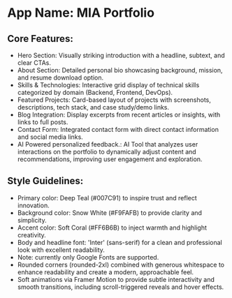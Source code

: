 # **App Name**: MIA Portfolio

## Core Features:

- Hero Section: Visually striking introduction with a headline, subtext, and clear CTAs.
- About Section: Detailed personal bio showcasing background, mission, and resume download option.
- Skills & Technologies: Interactive grid display of technical skills categorized by domain (Backend, Frontend, DevOps).
- Featured Projects: Card-based layout of projects with screenshots, descriptions, tech stack, and case study/demo links.
- Blog Integration: Display excerpts from recent articles or insights, with links to full posts.
- Contact Form: Integrated contact form with direct contact information and social media links.
- AI Powered personalized feedback.: AI Tool that analyzes user interactions on the portfolio to dynamically adjust content and recommendations, improving user engagement and exploration.

## Style Guidelines:

- Primary color: Deep Teal (#007C91) to inspire trust and reflect innovation.
- Background color: Snow White (#F9FAFB) to provide clarity and simplicity.
- Accent color: Soft Coral (#FF6B6B) to inject warmth and highlight creativity.
- Body and headline font: 'Inter' (sans-serif) for a clean and professional look with excellent readability.
- Note: currently only Google Fonts are supported.
- Rounded corners (rounded-2xl) combined with generous whitespace to enhance readability and create a modern, approachable feel.
- Soft animations via Framer Motion to provide subtle interactivity and smooth transitions, including scroll-triggered reveals and hover effects.